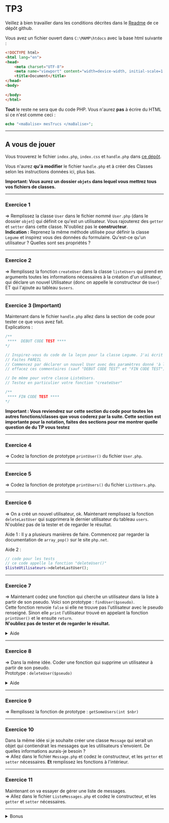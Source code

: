 # TP3

Veillez à bien travailler dans les conditions décrites dans le [Readme](../README.md) de ce dépôt github.  

Vous avez un fichier ouvert dans `C:\MAMP\htdocs` avec la base html suivante :  
```html
<!DOCTYPE html>
<html lang="en">
<head>
    <meta charset="UTF-8">
    <meta name="viewport" content="width=device-width, initial-scale=1.0">
    <title>Document</title>
</head>
<body>
    
</body>
</html>
```

**Tout** le reste ne sera que du code PHP.
Vous n'aurez **pas** à écrire du HTML si ce n'est comme ceci :  
```php
echo "<maBalise> mesTrucs </maBalise>";
```

___

## A vous de jouer

Vous trouverez le fichier `index.php`, `index.css` et `handle.php` dans [ce dépôt](https://github.com/DanielC-N/Cours-PHP-BSN/tree/main/TP3).  

Vous n'aurez **qu'à modifier** le fichier `handle.php` et à créer des Classes selon les instructions données ici, plus bas.  

**Important: Vous aurez un dossier `objets` dans lequel vous mettrez tous vos fichiers de classes.**  
___
### Exercice 1
=> Remplissez la classe `User` dans le fichier nommé `User.php` (dans le dossier `objet`) qui définit ce qu'est un utilisateur. Vous rajouterez des `getter` et `setter` dans cette classe. N'oubliez pas le **constructeur**.  
**Indication :** Reprenez la même méthode utilisée pour définir la classe `Legume` et inspirez vous des données du formulaire. Qu'est-ce qu'un utilisateur ? Quelles sont ses propriétés ? 

___
### Exercice 2

=> Remplissez la fonction `createUser` dans la classe `listeUsers` qui prend en arguments toutes les informations nécessaires à la création d'un utilisateur, qui déclare un nouvel Utilisateur (donc on appelle le constructeur de `User`) ET qui l'ajoute au tableau `$users`.
___
### Exercice 3 (Important)
Maintenant dans le fichier `handle.php` allez dans la section de code pour tester ce que vous avez fait.  
Explications :  
```php
/**
 ****  DEBUT CODE TEST ****
*/

// Inspirez-vous du code de la leçon pour la classe Legume. J'ai écrit du code pour déclarer, afficher, modifier puis ré-afficher les informations de mon objet $tomate pour tester si mon code fonctionne
// Faites PAREIL
// Commencez par déclarer un nouvel User avec des paramètres donné 'à la main'.
// effacez ces commentaires (sauf "DEBUT CODE TEST" et "FIN CODE TEST") dans votre code

// De même pour votre classe ListeUsers.
// Testez en particulier votre fonction "createUser"

/**
 **** FIN CODE TEST ****
*/
```

**Important : Vous reviendrez sur cette section du code pour toutes les autres fonctions/classes que vous coderez par la suite. Cette section est importante pour la notation, faites des sections pour me montrer quelle question de du TP vous testez**  
___
### Exercice 4
=> Codez la fonction de prototype `printUser()` du fichier `User.php`.
___

### Exercice 5
=> Codez la fonction de prototype `printUsers()` du fichier `ListUsers.php`.
___
### Exercice 6

=> On a créé un nouvel utilisateur, ok. Maintenant remplissez la fonction `deleteLastUser` qui supprimera le dernier utilisateur du tableau `users`.  
N'oubliez pas de la tester et de regarder le résultat.  

Aide 1 : Il y a plusieurs manières de faire. Commencez par regarder la documentation de `array_pop()` sur le site `php.net`.

Aide 2 :
```php
// code pour les tests
// ce code appelle la fonction "deleteUser()"
$listeUtilisateurs->deleteLastUser();
```
___
### Exercice 7
=> Maintenant codez une fonction qui cherche un utilisateur dans la liste à partir de son pseudo. Voici son prototype : `findUser($pseudo)`.  
Cette fonction renvoie `false` si elle ne trouve pas l'utilisateur avec le pseudo renseigné. Sinon elle `print` l'utilisateur trouvé en appelant la fonction `printUser()` et le ensuite `return`.  
**N'oubliez pas de tester et de regarder le résultat.**  

<details>
    <summary>Aide</summary>
    Parcourez votre tableau avec une boucle.
</details> 

___
### Exercice 8
=> Dans la même idée. Coder une fonction qui supprime un utilisateur à partir de son pseudo.  
Prototype : `deleteUser($pseudo)`

<details>
    <summary>Aide</summary>
    <strong>cherchez la documentation de <code>array_splice</code> sur le site <a href="https://www.php.net">php.net</a>.</strong>
</details>

___
### Exercice 9
=> Remplissez la fonction de prototype : `getSomeUsers(int $nbr)` 
___
### Exercice 10
Dans la même idée si je souhaite créer une classe `Message` qui serait un objet qui contiendrait les messages que les utilisateurs s'envoient. De quelles informations aurais-je besoin ?  
=> Allez dans le fichier `Message.php` et codez le constructeur, et les `getter` et `setter` nécessaires. **Et** remplissez les fonctions à l'intérieur.

___
### Exercice 11
Maintenant on va essayer de gérer une liste de messages.  
=> Allez dans le fichier `ListeMessages.php` et codez le constructeur, et les `getter` et `setter` nécessaires.

___
<details>
    <summary>Bonus</summary>
    <h3>Exercice 12</h3>
    <strong>A demander à l'oral si tout est fini. Avec les tests dans le fichier "handle.php" etc ...</strong>
</details>
